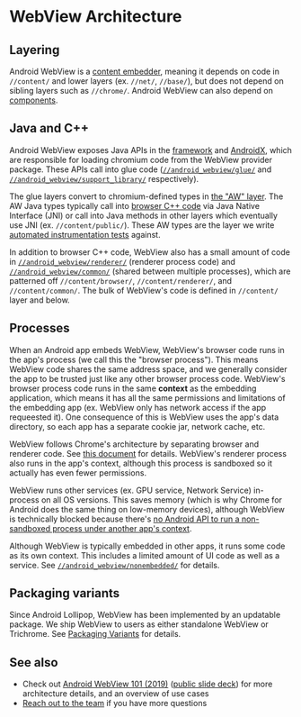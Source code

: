 # WebView Architecture

## Layering

Android WebView is a [content embedder](/content/README.md), meaning it depends
on code in `//content/` and lower layers (ex. `//net/`, `//base/`), but does not
depend on sibling layers such as `//chrome/`. Android WebView can also depend on
[components](/components/README.md).

## Java and C++

Android WebView exposes Java APIs in the
[framework](https://developer.android.com/reference/android/webkit/package-summary)
and
[AndroidX](https://developer.android.com/reference/androidx/webkit/package-summary),
which are responsible for loading chromium code from the WebView provider
package. These APIs call into glue code
([`//android_webview/glue/`](/android_webview/glue/README.md) and
[`//android_webview/support_library/`](/android_webview/support_library/README.md)
respectively).

The glue layers convert to chromium-defined types in [the "AW"
layer](/android_webview/java/README.md). The AW Java types typically call into
[browser C++ code][browser] via Java Native Interface (JNI) or call into Java
methods in other layers which eventually use JNI (ex. `//content/public/`).
These AW types are the layer we write [automated instrumentation
tests](contributing-tests.md) against.

In addition to browser C++ code, WebView also has a small amount of code in
[`//android_webview/renderer/`][renderer] (renderer process code) and
[`//android_webview/common/`][common] (shared between multiple processes), which
are patterned off `//content/browser/`, `//content/renderer/`, and
`//content/common/`. The bulk of WebView's code is defined in `//content/` layer
and below.

## Processes

When an Android app embeds WebView, WebView's browser code runs in the app's
process (we call this the "browser process"). This means WebView code shares the
same address space, and we generally consider the app to be trusted just like
any other browser process code. WebView's browser process code runs in the same
**context** as the embedding application, which means it has all the same
permissions and limitations of the embedding app (ex. WebView only has network
access if the app requeested it). One consequence of this is WebView uses the
app's data directory, so each app has a separate cookie jar, network cache, etc.

WebView follows Chrome's architecture by separating browser and renderer code.
See [this document][renderer] for details. WebView's renderer process also runs
in the app's context, although this process is sandboxed so it actually has even
fewer permissions.

WebView runs other services (ex. GPU service, Network Service) in-process on all
OS versions. This saves memory (which is why Chrome for Android does the same
thing on low-memory devices), although WebView is technically blocked because
there's [no Android API to run a non-sandboxed process under another app's
context](https://bugs.chromium.org/p/chromium/issues/detail?id=882650#c7).

Although WebView is typically embedded in other apps, it runs some code as its
own context. This includes a limited amount of UI code as well as a service. See
[`//android_webview/nonembedded/`](/android_webview/nonembedded/README.md) for
details.

## Packaging variants

Since Android Lollipop, WebView has been implemented by an updatable package. We
ship WebView to users as either standalone WebView or Trichrome. See [Packaging
Variants](webview-packaging-variants.md) for details.

## See also

* Check out [Android WebView 101 (2019)](https://youtu.be/qMvbtcbEkDU) ([public
  slide
  deck](https://docs.google.com/presentation/d/1Nv0fsiU0xtPQPyAWb0FRsjzr9h2nh339-pq7ssWoNQg/edit?usp=sharing))
  for more architecture details, and an overview of use cases
* [Reach out to the
  team](https://groups.google.com/a/chromium.org/forum/#!forum/android-webview-dev)
  if you have more questions

[browser]: /android_webview/browser/README.md
[renderer]: /android_webview/renderer/README.md
[common]: /android_webview/common/README.md
